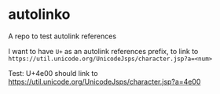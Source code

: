# autolinko
A repo to test autolink references

I want to have `U+` as an autolink references prefix, to link to `https://util.unicode.org/UnicodeJsps/character.jsp?a=<num>`

Test: U+4e00 should link to https://util.unicode.org/UnicodeJsps/character.jsp?a=4e00
